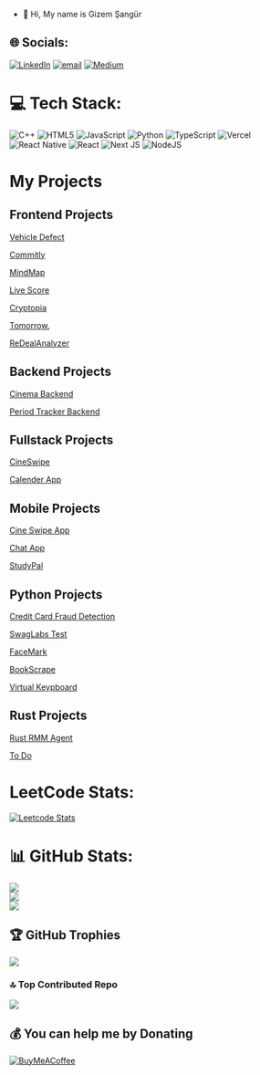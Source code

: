 - 👋 Hi, My name is Gizem Şangür
## 🌐 Socials:
[![LinkedIn](https://img.shields.io/badge/LinkedIn-%230077B5.svg?logo=linkedin&logoColor=white)](https://linkedin.com/in/gizem-sangur) [![email](https://img.shields.io/badge/Email-D14836?logo=gmail&logoColor=white)](mailto:gizem2002sangur@gmail.com) 
[![Medium](https://img.shields.io/badge/Medium-12100E?style=for-the-badge&logo=medium&logoColor=white)](https://medium.com/@gizemsangur)

# 💻 Tech Stack:
![C++](https://img.shields.io/badge/c++-%2300599C.svg?style=for-the-badge&logo=c%2B%2B&logoColor=white) ![HTML5](https://img.shields.io/badge/html5-%23E34F26.svg?style=for-the-badge&logo=html5&logoColor=white) ![JavaScript](https://img.shields.io/badge/javascript-%23323330.svg?style=for-the-badge&logo=javascript&logoColor=%23F7DF1E) ![Python](https://img.shields.io/badge/python-3670A0?style=for-the-badge&logo=python&logoColor=ffdd54) ![TypeScript](https://img.shields.io/badge/typescript-%23007ACC.svg?style=for-the-badge&logo=typescript&logoColor=white) ![Vercel](https://img.shields.io/badge/vercel-%23000000.svg?style=for-the-badge&logo=vercel&logoColor=white) ![React Native](https://img.shields.io/badge/react_native-%2320232a.svg?style=for-the-badge&logo=react&logoColor=%2361DAFB) ![React](https://img.shields.io/badge/react-%2320232a.svg?style=for-the-badge&logo=react&logoColor=%2361DAFB) ![Next JS](https://img.shields.io/badge/Next-black?style=for-the-badge&logo=next.js&logoColor=white) ![NodeJS](https://img.shields.io/badge/node.js-6DA55F?style=for-the-badge&logo=node.js&logoColor=white)

# My Projects

## Frontend Projects
[Vehicle Defect](https://github.com/gizemsangur1/Toyota-Project)

[Commitly](https://github.com/gizemsangur1/Commitly)

[MindMap](https://github.com/gizemsangur1/MindMap)

[Live Score](https://github.com/gizemsangur1/Live-score)

[Cryptopia](https://github.com/gizemsangur1/Cryptopia)

[Tomorrow.](https://github.com/gizemsangur1/Tomorrow.)

[ReDealAnalyzer](https://github.com/gizemsangur1/RedealAnalyzer)

## Backend Projects
[Cinema Backend](https://github.com/gizemsangur1/cinema_backend)

[Period Tracker Backend](https://github.com/gizemsangur1/PeriodTracker_Backend)

## Fullstack Projects
[CineSwipe](https://github.com/gizemsangur1/Cine_Swipe)

[Calender App](https://github.com/gizemsangur1/CalendarApp)

## Mobile Projects
[Cine Swipe App](https://github.com/gizemsangur1/CineSwipe-mobile)

[Chat App](https://github.com/gizemsangur1/ChatApp)

[StudyPal](https://github.com/gizemsangur1/StudyPal)

## Python Projects
[Credit Card Fraud Detection](https://github.com/gizemsangur1/credit-card-fraud-detection)

[SwagLabs Test](https://github.com/gizemsangur1/SwagLabs)

[FaceMark](https://github.com/gizemsangur1/FACEMARK)

[BookScrape](https://github.com/gizemsangur1/bookscrape)

[Virtual Keypboard](https://github.com/gizemsangur1/VirtualKeyboard)


## Rust Projects
[Rust RMM Agent](https://github.com/gizemsangur1/rust_rmm_agent)

[To Do](https://github.com/gizemsangur1/RustToDo)



# LeetCode Stats:
[![Leetcode Stats](https://leetcard.jacoblin.cool/gizemsangur)](https://leetcode.com/gizemsangur)

# 📊 GitHub Stats:
![](https://github-readme-stats.vercel.app/api?username=gizemsangur1&theme=tokyonight&hide_border=false&include_all_commits=false&count_private=false)<br/>
![](https://nirzak-streak-stats.vercel.app/?user=gizemsangur1&theme=tokyonight&hide_border=false)<br/>
![](https://github-readme-stats.vercel.app/api/top-langs/?username=gizemsangur1&theme=tokyonight&hide_border=false&include_all_commits=false&count_private=false&layout=compact)

## 🏆 GitHub Trophies
![](https://github-profile-trophy.vercel.app/?username=gizemsangur1&theme=tokyonight&no-frame=false&no-bg=true&margin-w=4)

### 🔝 Top Contributed Repo
![](https://github-contributor-stats.vercel.app/api?username=gizemsangur1&limit=5&theme=dark&combine_all_yearly_contributions=true)

  ## 💰 You can help me by Donating
  [![BuyMeACoffee](https://img.shields.io/badge/Buy%20Me%20a%20Coffee-ffdd00?style=for-the-badge&logo=buy-me-a-coffee&logoColor=black)](https://buymeacoffee.com/GizemSangur) 

  
<!-- Proudly created with GPRM ( https://gprm.itsvg.in ) -->





